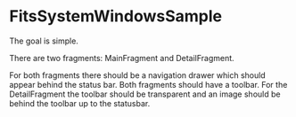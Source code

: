 # FitsSystemWindowsSample

The goal is simple.

There are two fragments: MainFragment and DetailFragment.

For both fragments there should be a navigation drawer which should appear behind the status bar.
Both fragments should have a toolbar. For the DetailFragment the toolbar should be transparent and an image should be behind the toolbar up to the statusbar.

